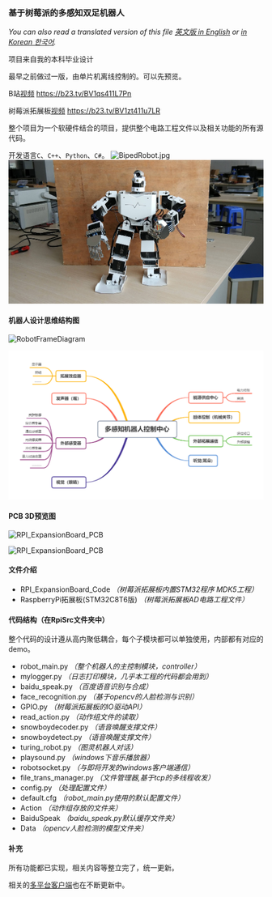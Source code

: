 ### 基于树莓派的多感知双足机器人

_You can also read a translated version of this file [英文版 in English](https://github.com/ClimbSnail/Robot_For_RaspberryPi/blob/master/README_English.md) or [in Korean 한국어]()._

项目来自我的本科毕业设计

最早之前做过一版，由单片机离线控制的。可以先预览。

B站[视频](https://b23.tv/BV1qs411L7Pn) https://b23.tv/BV1qs411L7Pn

树莓派拓展板[视频](https://b23.tv/BV1zt411u7LR) https://b23.tv/BV1zt411u7LR


整个项目为一个软硬件结合的项目，提供整个电路工程文件以及相关功能的所有源代码。

开发语言`C`、`C++`、`Python`、`C#`。
![BipedRobot.jpg](https://gitee.com/ClimbSnailQ/Project_Image/raw/master/Robot_For_RaspberryPi/BipedRobot_mini.jpg)
![BipedRobot.jpg](./Image/BipedRobot_mini.jpg)

#### 机器人设计思维结构图
![RobotFrameDiagram](https://gitee.com/ClimbSnailQ/Project_Image/raw/master/Robot_For_RaspberryPi/RobotFrameDiagram_mini.png "RobotFrameDiagram_mini.png")

![RobotFrameDiagram](./Image/RobotFrameDiagram_mini.png "RobotFrameDiagram_mini.png")
   

#### PCB 3D预览图
![RPI_ExpansionBoard_PCB](https://gitee.com/ClimbSnailQ/Project_Image/raw/master/Robot_For_RaspberryPi/RPI_ExpansionBoard_PCB.jpg)

![RPI_ExpansionBoard_PCB](./Image/RPI_ExpansionBoard_PCB.jpg)

#### 文件介绍
* RPI_ExpansionBoard_Code _（树莓派拓展板内置STM32程序 MDK5工程）_
* RaspberryPi拓展板(STM32C8T6版) _（树莓派拓展板AD电路工程文件）_

#### 代码结构（在RpiSrc文件夹中）
整个代码的设计遵从高内聚低耦合，每个子模块都可以单独使用，内部都有对应的demo。

* robot_main.py _（整个机器人的主控制模块，controller）_
* mylogger.py _（日志打印模块，几乎本工程的代码都会用到）_
* baidu_speak.py _（百度语音识别与合成）_
* face_recognition.py _（基于opencv的人脸检测与识别）_
* GPIO.py _（树莓派拓展板的IO驱动API）_
* read_action.py _（动作组文件的读取）_
* snowboydecoder.py _（语音唤醒支撑文件）_
* snowboydetect.py _（语音唤醒支撑文件）_
* turing_robot.py _（图灵机器人对话）_
* playsound.py _（windows下音乐播放器）_
* robotsocket.py _（与即将开发的windows客户端通信）_
* file_trans_manager.py _（文件管理器,基于tcp的多线程收发）_
* config.py _（处理配置文件）_
* default.cfg _（robot_main.py使用的默认配置文件）_
* Action _（动作组存放的文件夹）_
* BaiduSpeak _（baidu_speak.py默认缓存文件夹）_
* Data _（opencv人脸检测的模型文件夹）_

#### 补充

所有功能都已实现，相关内容等整立完了，统一更新。

相关的[多平台客户端](https://github.com/ClimbSnail/RobotGeneralController)也在不断更新中。
